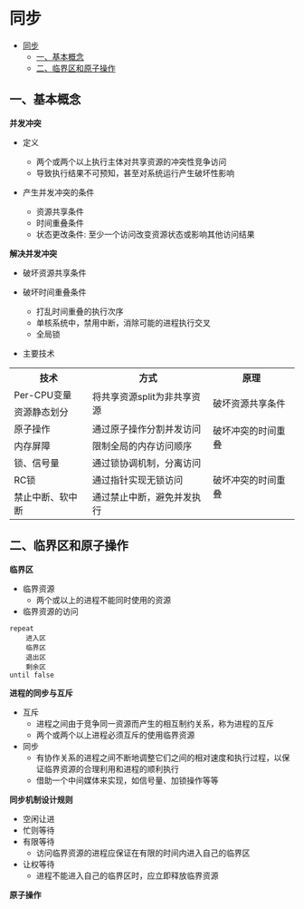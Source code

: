 # 同步

- [同步](#同步)
  - [一、基本概念](#一基本概念)
  - [二、临界区和原子操作](#二临界区和原子操作)

## 一、基本概念

**并发冲突**

- 定义
  - 两个或两个以上执行主体对共享资源的冲突性竞争访问
  - 导致执行结果不可预知，甚至对系统运行产生破坏性影响

- 产生并发冲突的条件
  - 资源共享条件
  - 时间重叠条件
  - 状态更改条件: 至少一个访问改变资源状态或影响其他访问结果

**解决并发冲突**

- 破坏资源共享条件
- 破坏时间重叠条件
  - 打乱时间重叠的执行次序
  - 单核系统中，禁用中断，消除可能的进程执行交叉
  - 全局锁

- 主要技术

<table>
<tbody>

<tr>
<th>技术</th>
<th>方式</th>
<th>原理</th>
</tr>

<tr>
<td>Per-CPU变量</td>
<td align=left rowspan=2>
将共享资源split为非共享资源
</td>
<td rowspan=2>
破坏资源共享条件
</td>
</tr>

<tr>
<td>资源静态划分</td>
</tr>

<tr>
<td>原子操作</td>
<td align=left>
通过原子操作分割并发访问
</td>
<td rowspan=2>
破坏冲突的时间重叠
</td>
</tr>

<tr>
<td>内存屏障</td>
<td align=left>
限制全局的内存访问顺序
</td>
</tr>

<tr>
<td>锁、信号量</td>
<td align=left>
通过锁协调机制，分离访问
</td>
<td rowspan=3>
破坏冲突的时间重叠
</td>
</tr>

<tr>
<td>RC锁</td>
<td align=left>
通过指针实现无锁访问 
</td>
</tr>

<tr>
<td>禁止中断、软中断</td>
<td align=left>
通过禁止中断，避免并发执行
</td>
</tr>

</tbody>
</table>

## 二、临界区和原子操作

**临界区**

- 临界资源
  - 两个或以上的进程不能同时使用的资源
- 临界资源的访问

```
repeat
    进入区
    临界区
    退出区
    剩余区
until false
```

**进程的同步与互斥**

- 互斥
  - 进程之间由于竞争同一资源而产生的相互制约关系，称为进程的互斥
  - 两个或两个以上进程必须互斥的使用临界资源
- 同步
  - 有协作关系的进程之间不断地调整它们之间的相对速度和执行过程，以保证临界资源的合理利用和进程的顺利执行
  - 借助一个中间媒体来实现，如信号量、加锁操作等等

**同步机制设计规则**

- 空闲让进
- 忙则等待
- 有限等待
  - 访问临界资源的进程应保证在有限的时间内进入自己的临界区
- 让权等待
  - 进程不能进入自己的临界区时，应立即释放临界资源

**原子操作**


